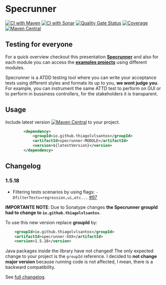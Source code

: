 # Specrunner
[![CI with Maven](https://github.com/thiagolvlsantos/specrunner/actions/workflows/maven.yml/badge.svg)](https://github.com/thiagolvlsantos/specrunner/actions/workflows/maven.yml)
[![CI with Sonar](https://github.com/thiagolvlsantos/specrunner/actions/workflows/sonar.yml/badge.svg)](https://github.com/thiagolvlsantos/specrunner/actions/workflows/sonar.yml)
[![Quality Gate Status](https://sonarcloud.io/api/project_badges/measure?project=thiagolvlsantos_specrunner&metric=alert_status)](https://sonarcloud.io/dashboard?id=thiagolvlsantos_specrunner)
[![Coverage](https://sonarcloud.io/api/project_badges/measure?project=thiagolvlsantos_specrunner&metric=coverage)](https://sonarcloud.io/dashboard?id=thiagolvlsantos_specrunner)
[![Maven Central](https://maven-badges.herokuapp.com/maven-central/io.github.thiagolvlsantos/specrunner/badge.svg)](https://repo1.maven.org/maven2/io/github/thiagolvlsantos/specrunner/)

## Testing for everyone

For a quick overview checkout this presentation **[Specrunner](https://github.com/thiagolvlsantos/specrunner/blob/master/specrunner/ppts/SpecRunner.pdf)** and also for each module you can access the **[examples projects](https://github.com/thiagolvlsantos/specrunner/tree/master/userguide)** using different modules.

Specrunner is a ATDD testing tool where you can write your acceptance tests using different styles and formats its up to you, **we wont judge you**. For example, you can instrument the same ATTD test to perform on GUI or to perform in bussiness controllers, for the stakeholders it is transparent. 

## Usage

Include latest version [![Maven Central](https://maven-badges.herokuapp.com/maven-central/io.github.thiagolvlsantos/specrunner/badge.svg)](https://repo1.maven.org/maven2/io/github/thiagolvlsantos/specrunner/) to your project.

```xml
		<dependency>
			<groupId>io.github.thiagolvlsantos</groupId>
			<artifactId>specrunner-MODULE</artifactId>
			<version>${latestVersion}</version>
		</dependency>
```


## Changelog

### 1.5.18
 - Filtering tests scenarios by using flags: ``-DfilterTests=regression,ui,etc...``
 [#97](https://github.com/thiagolvlsantos/specrunner/issues/97)  

**IMPORTANTE NOTE**: Due to Sonatype changes **the Specrunner groupId had to change to ``io.github.thiagolvlsantos``**. 

To use this new version replace **groupId** by:

```xml
    <groupId>io.github.thiagolvlsantos</groupId>
    <artifactId>specrunner-XXX</artifactId>
    <version>1.5.18</version>
```
Java packages inside the library have not changed! The only expected change to your project is the ``groupId`` reference. I decided to **not change major version** because running code is not affected, I mean, there is a backward compatibility.

See [full changelog](https://github.com/thiagolvlsantos/specrunner/blob/master/CHANGELOG.md).
